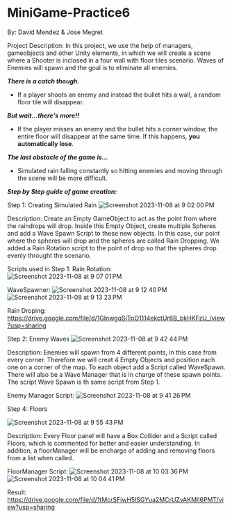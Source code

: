 # MiniGame-Practice6

By: David Mendez & Jose Megret

Project Description: In this project, we use the help of managers, gameobjects and other Unity elements, in which we will create a scene where a Shooter is inclosed in a four wall with floor tiles scenario. Waves of Enemies will spawn and the goal is to eliminate all enemies. 

***There is a catch though.***
- If a player shoots an enemy and instead the bullet hits a wall, a random floor tile will disappear.
  
***But wait...there's more!!***
- If the player misses an enemy and the bullet hits a corner window, the entire floor will disappear at the same time. If this happens, **you automatically lose**.
  
***The last obstacle of the game is...***
- Simulated rain falling constantly so hitting enemies and moving through the scene will be more difficult.


***Step by Step guide of game creation:***

Step 1: Creating Simulated Rain
![Screenshot 2023-11-08 at 9 02 00 PM](https://github.com/MegretMendez/MiniGame-Practice6/assets/142510070/559ffad0-1d9c-42ec-a843-96c7fb6c5610)

Description: Create an Empty GameObject to act as the point from where the raindrops will drop. Inside this Empty Object, create multiple Spheres and add a Wave Spawn Script to these new objects. In this case, our point where the spheres will drop and the spheres are called Rain Dropping. We added a Rain Rotation script to the point of drop so that the spheres drop evenly throught the scenario.

Scripts used in Step 1:
Rain Rotation:
![Screenshot 2023-11-08 at 9 07 01 PM](https://github.com/MegretMendez/MiniGame-Practice6/assets/142510070/cc74d8ea-2052-4bfb-b6ce-6c509419f191)

WaveSpawner:
![Screenshot 2023-11-08 at 9 12 40 PM](https://github.com/MegretMendez/MiniGame-Practice6/assets/142510070/15bd4c30-7420-4500-a3ff-229e7d709069)
![Screenshot 2023-11-08 at 9 13 23 PM](https://github.com/MegretMendez/MiniGame-Practice6/assets/142510070/a6db218b-4776-4c37-ac44-1f1f94e9d2cf)

Rain Droping:
https://drive.google.com/file/d/1GInwgqSjTpO1114ekctUr6B_bkHKFzU_/view?usp=sharing

Step 2: Enemy Waves
![Screenshot 2023-11-08 at 9 42 44 PM](https://github.com/MegretMendez/MiniGame-Practice6/assets/142510070/c577d0e8-d6d6-4082-ba3d-2f8b29f14e7a)

Description: Enemies will spawn from 4 different points, in this case from every corner. Therefore we will creat 4 Empty Objects and position each one on a corner of the map. To each object add a Script called WaveSpawn. There will also be a Wave Manager that is in charge of these spawn points. The script Wave Spawn is th same script from Step 1. 

Enemy Manager Script:
![Screenshot 2023-11-08 at 9 41 26 PM](https://github.com/MegretMendez/MiniGame-Practice6/assets/142510070/907bdd9e-149f-4cc3-b810-7a2209fd5e7b)


Step 4: Floors

![Screenshot 2023-11-08 at 9 55 43 PM](https://github.com/MegretMendez/MiniGame-Practice6/assets/142510070/25eba844-608d-49b5-83c2-57c93bb16206)

Description: Every Floor panel will have a Box Collider and a Script called Floors, which is commented for better and easier understanding. In addition, a floorManager will be encharge of adding and removing floors from a list when called.

FloorManager Script:
![Screenshot 2023-11-08 at 10 03 36 PM](https://github.com/MegretMendez/MiniGame-Practice6/assets/142510070/179a26af-2fdd-42f5-b034-e3d2b220a721)
![Screenshot 2023-11-08 at 10 04 41 PM](https://github.com/MegretMendez/MiniGame-Practice6/assets/142510070/bafcfd79-fad7-42af-9162-225039f9fbe6)

Result:
https://drive.google.com/file/d/1tMcrSFiwH5lSGYua2MCrUZvAKMlI6PMT/view?usp=sharing
